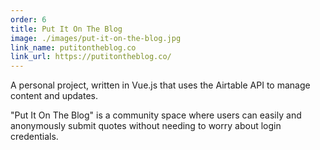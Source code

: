 ```yaml
---
order: 6
title: Put It On The Blog
image: ./images/put-it-on-the-blog.jpg
link_name: putitontheblog.co
link_url: https://putitontheblog.co/
---
```


<p>
A personal project, written in Vue.js that uses the Airtable API to manage content and updates.
</p>

<p>
"Put It On The Blog" is a community space where users can easily and anonymously submit quotes without needing to worry about login credentials.
</p>
